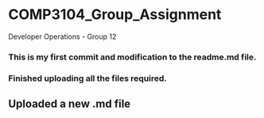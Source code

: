 # COMP3104_Group_Assignment
Developer Operations - Group 12

### This is my first commit and modification to the readme.md file.

### Finished uploading all the files required.

## Uploaded a new .md file

